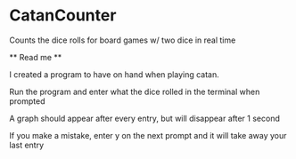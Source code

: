 # CatanCounter
Counts the dice rolls for board games w/ two dice in real time

** Read me **

I created a program to have on hand when playing catan.

Run the program and enter what the dice rolled in the terminal when prompted

A graph should appear after every entry, but will disappear after 1 second

If you make a mistake, enter y on the next prompt and it will take away your last entry
